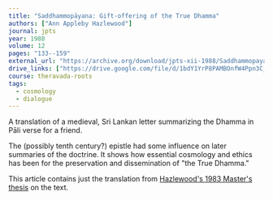 ```yaml
---
title: "Saddhammopāyana: Gift-offering of the True Dhamma"
authors: ["Ann Appleby Hazlewood"]
journal: jpts
year: 1988
volume: 12
pages: "133--159"
external_url: "https://archive.org/download/jpts-xii-1988/Saddhammopayana_%20Gift-Offering%20of%20the%20True%20Dhamma%20-%20Ann%20Appleby%20Hazlewood_text.pdf"
drive_links: ["https://drive.google.com/file/d/1bdY1YrP8PAMBOnfW4Ppn3C_tXlhwwsry/view?usp=drivesdk"]
course: theravada-roots
tags:
  - cosmology
  - dialogue
---
```


A translation of a medieval, Sri Lankan letter summarizing the Dhamma in Pāli verse for a friend. 

The (possibly tenth century?) epistle had some influence on later summaries of the doctrine.
It shows how essential cosmology and ethics has been for the preservation and dissemination of "the True Dhamma."

This article contains just the translation from [Hazlewood's 1983 Master's thesis](https://web.archive.org/web/20200214035718if_/https://openresearch-repository.anu.edu.au/bitstream/1885/11296/1/Hazlewood_A.A._1983.pdf) on the text.

